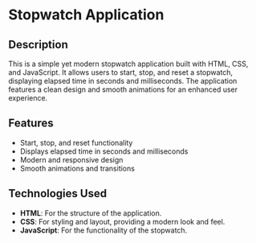 # Stopwatch Application

## Description

This is a simple yet modern stopwatch application built with HTML, CSS, and JavaScript. It allows users to start, stop, and reset a stopwatch, displaying elapsed time in seconds and milliseconds. The application features a clean design and smooth animations for an enhanced user experience.

## Features

- Start, stop, and reset functionality
- Displays elapsed time in seconds and milliseconds
- Modern and responsive design
- Smooth animations and transitions

## Technologies Used

- **HTML**: For the structure of the application.
- **CSS**: For styling and layout, providing a modern look and feel.
- **JavaScript**: For the functionality of the stopwatch.
